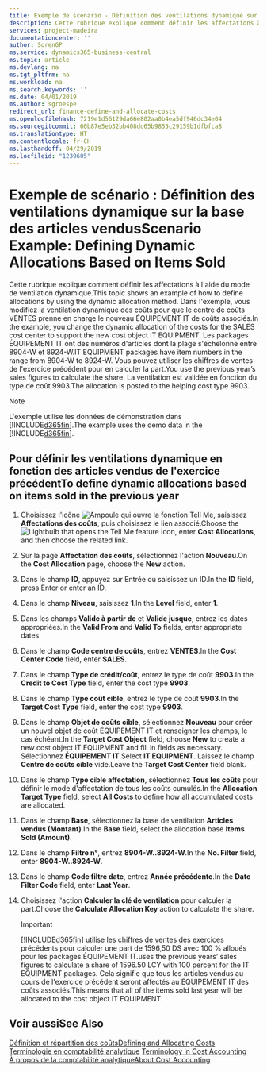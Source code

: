 ```yaml
---
title: Exemple de scénario - Définition des ventilations dynamique sur la base des articles vendus | Microsoft Docs
description: Cette rubrique explique comment définir les affectations à l'aide du mode de ventilation dynamique.
services: project-madeira
documentationcenter: ''
author: SorenGP
ms.service: dynamics365-business-central
ms.topic: article
ms.devlang: na
ms.tgt_pltfrm: na
ms.workload: na
ms.search.keywords: ''
ms.date: 04/01/2019
ms.author: sgroespe
redirect_url: finance-define-and-allocate-costs
ms.openlocfilehash: 7219e1d56129da66e802aa0b4ea5df946dc34e04
ms.sourcegitcommit: 60b87e5eb32bb408dd65b9855c29159b1dfbfca8
ms.translationtype: HT
ms.contentlocale: fr-CH
ms.lasthandoff: 04/29/2019
ms.locfileid: "1239605"
---
```

# <a name="scenario-example-defining-dynamic-allocations-based-on-items-sold"></a><span data-ttu-id="45a9e-103">Exemple de scénario : Définition des ventilations dynamique sur la base des articles vendus</span><span class="sxs-lookup"><span data-stu-id="45a9e-103">Scenario Example: Defining Dynamic Allocations Based on Items Sold</span></span>
<span data-ttu-id="45a9e-104">Cette rubrique explique comment définir les affectations à l'aide du mode de ventilation dynamique.</span><span class="sxs-lookup"><span data-stu-id="45a9e-104">This topic shows an example of how to define allocations by using the dynamic allocation method.</span></span> <span data-ttu-id="45a9e-105">Dans l'exemple, vous modifiez la ventilation dynamique des coûts pour que le centre de coûts VENTES prenne en charge le nouveau ÉQUIPEMENT IT de coûts associés.</span><span class="sxs-lookup"><span data-stu-id="45a9e-105">In the example, you change the dynamic allocation of the costs for the SALES cost center to support the new cost object IT EQUIPMENT.</span></span> <span data-ttu-id="45a9e-106">Les packages ÉQUIPEMENT IT ont des numéros d'articles dont la plage s'échelonne entre 8904-W et 8924-W.</span><span class="sxs-lookup"><span data-stu-id="45a9e-106">IT EQUIPMENT packages have item numbers in the range from 8904-W to 8924-W.</span></span> <span data-ttu-id="45a9e-107">Vous pouvez utiliser les chiffres de ventes de l'exercice précédent pour en calculer la part.</span><span class="sxs-lookup"><span data-stu-id="45a9e-107">You use the previous year’s sales figures to calculate the share.</span></span> <span data-ttu-id="45a9e-108">La ventilation est validée en fonction du type de coût 9903.</span><span class="sxs-lookup"><span data-stu-id="45a9e-108">The allocation is posted to the helping cost type 9903.</span></span>  

> [!NOTE]  
>  <span data-ttu-id="45a9e-109">L'exemple utilise les données de démonstration dans [!INCLUDE[d365fin](includes/d365fin_md.md)].</span><span class="sxs-lookup"><span data-stu-id="45a9e-109">The example uses the demo data in the [!INCLUDE[d365fin](includes/d365fin_md.md)].</span></span>  

## <a name="to-define-dynamic-allocations-based-on-items-sold-in-the-previous-year"></a><span data-ttu-id="45a9e-110">Pour définir les ventilations dynamique en fonction des articles vendus de l'exercice précédent</span><span class="sxs-lookup"><span data-stu-id="45a9e-110">To define dynamic allocations based on items sold in the previous year</span></span>  

1.  <span data-ttu-id="45a9e-111">Choisissez l'icône ![Ampoule qui ouvre la fonction Tell Me](media/ui-search/search_small.png "Dites-moi ce que vous voulez faire"), saisissez **Affectations des coûts**, puis choisissez le lien associé.</span><span class="sxs-lookup"><span data-stu-id="45a9e-111">Choose the ![Lightbulb that opens the Tell Me feature](media/ui-search/search_small.png "Tell me what you want to do") icon, enter **Cost Allocations**, and then choose the related link.</span></span>  
2.  <span data-ttu-id="45a9e-112">Sur la page **Affectation des coûts**, sélectionnez l'action **Nouveau**.</span><span class="sxs-lookup"><span data-stu-id="45a9e-112">On the **Cost Allocation** page, choose the **New** action.</span></span>  
3.  <span data-ttu-id="45a9e-113">Dans le champ **ID**, appuyez sur Entrée ou saisissez un ID.</span><span class="sxs-lookup"><span data-stu-id="45a9e-113">In the **ID** field, press Enter or enter an ID.</span></span>  
4.  <span data-ttu-id="45a9e-114">Dans le champ **Niveau**, saisissez **1**.</span><span class="sxs-lookup"><span data-stu-id="45a9e-114">In the **Level** field, enter **1**.</span></span>  
5.  <span data-ttu-id="45a9e-115">Dans les champs **Valide à partir de** et **Valide jusque**, entrez les dates appropriées.</span><span class="sxs-lookup"><span data-stu-id="45a9e-115">In the **Valid From** and **Valid To** fields, enter appropriate dates.</span></span>  
6.  <span data-ttu-id="45a9e-116">Dans le champ **Code centre de coûts**, entrez **VENTES**.</span><span class="sxs-lookup"><span data-stu-id="45a9e-116">In the **Cost Center Code** field, enter **SALES**.</span></span>  
7.  <span data-ttu-id="45a9e-117">Dans le champ **Type de crédit/coût**, entrez le type de coût **9903**.</span><span class="sxs-lookup"><span data-stu-id="45a9e-117">In the **Credit to Cost Type** field, enter the cost type **9903**.</span></span>  
8.  <span data-ttu-id="45a9e-118">Dans le champ **Type coût cible**, entrez le type de coût **9903**.</span><span class="sxs-lookup"><span data-stu-id="45a9e-118">In the **Target Cost Type** field, enter the cost type **9903**.</span></span>  
9. <span data-ttu-id="45a9e-119">Dans le champ **Objet de coûts cible**, sélectionnez **Nouveau** pour créer un nouvel objet de coût ÉQUIPEMENT IT et renseigner les champs, le cas échéant.</span><span class="sxs-lookup"><span data-stu-id="45a9e-119">In the **Target Cost Object** field, choose **New** to create a new cost object IT EQUIPMENT and fill in fields as necessary.</span></span> <span data-ttu-id="45a9e-120">Sélectionnez **ÉQUIPEMENT IT**.</span><span class="sxs-lookup"><span data-stu-id="45a9e-120">Select **IT EQUIPMENT**.</span></span> <span data-ttu-id="45a9e-121">Laissez le champ **Centre de coûts cible** vide.</span><span class="sxs-lookup"><span data-stu-id="45a9e-121">Leave the **Target Cost Center** field blank.</span></span>  
10. <span data-ttu-id="45a9e-122">Dans le champ **Type cible affectation**, sélectionnez **Tous les coûts** pour définir le mode d'affectation de tous les coûts cumulés.</span><span class="sxs-lookup"><span data-stu-id="45a9e-122">In the **Allocation Target Type** field, select **All Costs** to define how all accumulated costs are allocated.</span></span>  
11. <span data-ttu-id="45a9e-123">Dans le champ **Base**, sélectionnez la base de ventilation **Articles vendus (Montant)**.</span><span class="sxs-lookup"><span data-stu-id="45a9e-123">In the **Base** field, select the allocation base **Items Sold (Amount)**.</span></span>  
12. <span data-ttu-id="45a9e-124">Dans le champ **Filtre n°**, entrez **8904-W..8924-W**.</span><span class="sxs-lookup"><span data-stu-id="45a9e-124">In the **No. Filter** field, enter **8904-W..8924-W**.</span></span>  
13. <span data-ttu-id="45a9e-125">Dans le champ **Code filtre date**, entrez **Année précédente**.</span><span class="sxs-lookup"><span data-stu-id="45a9e-125">In the **Date Filter Code** field, enter **Last Year**.</span></span>  
14. <span data-ttu-id="45a9e-126">Choisissez l'action **Calculer la clé de ventilation** pour calculer la part.</span><span class="sxs-lookup"><span data-stu-id="45a9e-126">Choose the **Calculate Allocation Key** action to calculate the share.</span></span>  

    > [!IMPORTANT]  
    >  [!INCLUDE[d365fin](includes/d365fin_md.md)] <span data-ttu-id="45a9e-127">utilise les chiffres de ventes des exercices précédents pour calculer une part de 1596,50 DS avec 100 % alloués pour les packages ÉQUIPEMENT IT.</span><span class="sxs-lookup"><span data-stu-id="45a9e-127">uses the previous years’ sales figures to calculate a share of 1596.50 LCY with 100 percent for the IT EQUIPMENT packages.</span></span> <span data-ttu-id="45a9e-128">Cela signifie que tous les articles vendus au cours de l'exercice précédent seront affectés au ÉQUIPEMENT IT des coûts associés.</span><span class="sxs-lookup"><span data-stu-id="45a9e-128">This means that all of the items sold last year will be allocated to the cost object IT EQUIPMENT.</span></span>  

## <a name="see-also"></a><span data-ttu-id="45a9e-129">Voir aussi</span><span class="sxs-lookup"><span data-stu-id="45a9e-129">See Also</span></span>  
[<span data-ttu-id="45a9e-130">Définition et répartition des coûts</span><span class="sxs-lookup"><span data-stu-id="45a9e-130">Defining and Allocating Costs</span></span>](finance-define-and-allocate-costs.md)  
<span data-ttu-id="45a9e-131">[Terminologie en comptabilité analytique](finance-terminology-in-cost-accounting.md) </span><span class="sxs-lookup"><span data-stu-id="45a9e-131">[Terminology in Cost Accounting](finance-terminology-in-cost-accounting.md) </span></span>  
[<span data-ttu-id="45a9e-132">À propos de la comptabilité analytique</span><span class="sxs-lookup"><span data-stu-id="45a9e-132">About Cost Accounting</span></span>](finance-about-cost-accounting.md)

